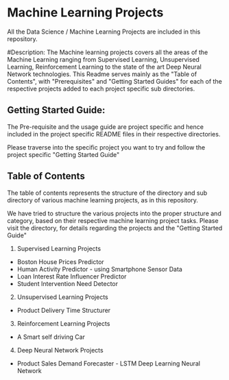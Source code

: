 # Machine Learning Projects
All the Data Science / Machine Learning Projects are included in this repository.

#Description: 
The Machine learning projects covers all the areas of the Machine Learning ranging from Supervised Learning, Unsupervised Learning, Reinforcement Learning to the state of the art Deep Neural Network technologies.
This Readme serves mainly as the "Table of Contents", with "Prerequisites" and "Getting Started Guides" for each of the respective projects added to each project specific sub directories.

## Getting Started Guide:
The Pre-requisite and the usage guide are project specific and hence included in the project specific README files in their respective directories.

Please traverse into the specific project you want to try and follow the project specific "Getting Started Guide"


## Table of Contents
The table of contents represents the structure of the directory and sub directory of various machine learning projects, as in this repository. 

We have tried to structure the various projects into the proper structure and category, based on their respective machine learning project tasks. Please visit the directory, for details regarding the projects and the "Getting Started Guide"


1. Supervised Learning Projects
 - Boston House Prices Predictor
 - Human Activity Predictor - using Smartphone Sensor Data
 - Loan Interest Rate Influencer Predictor
 - Student Intervention Need Detector

2. Unsupervised Learning Projects
 - Product Delivery Time Structurer

3. Reinforcement Learning Projects
 - A Smart self driving Car
 
4. Deep Neural Network Projects
 - Product Sales Demand Forecaster - LSTM Deep Learning Neural Network
